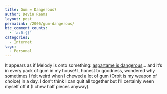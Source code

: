 ```yaml
---
title: Gum = Dangerous?
author: Devin Reams
layout: post
permalink: /2006/gum-dangerous/
btc_comment_counts:
  - 'a:0:{}'
categories:
  - Internet
tags:
  - Personal
---
```

It appears as if Melody is onto something: [aspartame is dangerous][1]&#8230; and it&#8217;s in every pack of gum in my house! I, honest to goodness, wondered why sometimes I felt weird when I chewed a lot of gum (Orbit is my weapon of choice) in a day. I don&#8217;t think I can quit all together but I&#8217;ll certainly ween myself off it (I chew half pieces anyway).

 [1]: http://okdork.com/melody/?p=16